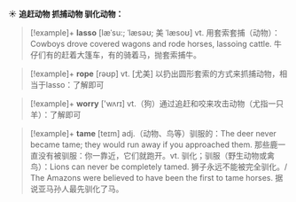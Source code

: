 ☀ <span class="category">**追赶动物 抓捕动物 驯化动物：**</span>
>[!example]+ <span class="vocabulary">**lasso**</span> [læˈsu:; ˈlæsəʊ; 美 ˈlæsoʊ]
> <span class="definition">vt. 用套索套捕（动物）：</span>Cowboys drove covered wagons and rode horses, lassoing cattle. 牛仔们有的赶着大篷车，有的骑着马，抛套索捕牛。

>[!example]+ <span class="vocabulary">**rope**</span> [rəʊp] 
> <span class="definition">vt. [尤美] 以扔出圆形套索的方式来抓捕动物，相当于lasso：</span>了解即可

>[!example]+ <span class="vocabulary">**worry**</span> ['wʌrɪ] 
> <span class="definition">vt.（狗）通过追赶和咬来攻击动物（尤指一只羊）：</span>了解即可
                     
>[!example]+ <span class="vocabulary">**tame**</span> [teɪm] 
> <span class="definition">adj.（动物、鸟等）驯服的：</span>The deer never became tame; they would run away if you approached them. 那些鹿一直没有被驯服：你一靠近，它们就跑开。<span class="definition">vt. 驯化；驯服（野生动物或禽鸟）：</span>Lions can never be completely tamed. 狮子永远不能被完全驯化。/ The Amazons were believed to have been the first to tame horses. 据说亚马孙人最先驯化了马。
